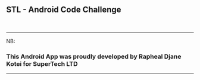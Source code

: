 ## STL - Android Code Challenge

<br>
<hr>
NB: <h3>This Android App was proudly developed by <b>Rapheal Djane Kotei</b> for SuperTech LTD</h3>
<hr>
